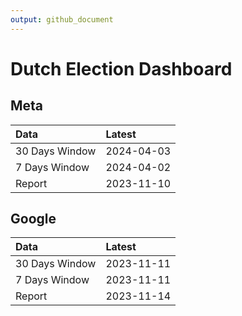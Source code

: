 ```yaml
---
output: github_document
---
```


# Dutch Election Dashboard



## Meta


|Data           |Latest     |
|:--------------|:----------|
|30 Days Window |2024-04-03 |
|7 Days Window  |2024-04-02 |
|Report         |2023-11-10 |

## Google


|Data           |Latest     |
|:--------------|:----------|
|30 Days Window |2023-11-11 |
|7 Days Window  |2023-11-11 |
|Report         |2023-11-14 |
